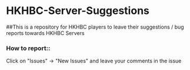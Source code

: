 # HKHBC-Server-Suggestions

##This is a repository for HKHBC players to leave their suggestions / bug reports towards HKHBC Servers

### How to report:: 
Click on "Issues" -> "New Issues" and leave your comments in the issue

